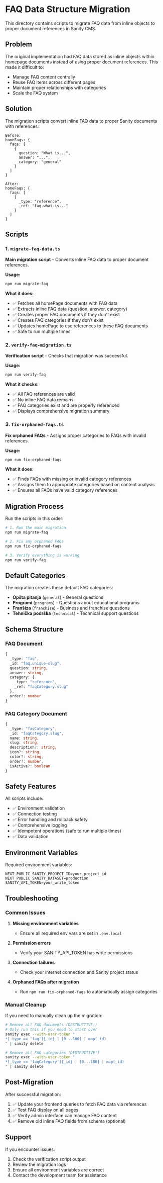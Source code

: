# FAQ Data Structure Migration

This directory contains scripts to migrate FAQ data from inline objects to proper document references in Sanity CMS.

## Problem

The original implementation had FAQ data stored as inline objects within homepage documents instead of using proper document references. This made it difficult to:
- Manage FAQ content centrally
- Reuse FAQ items across different pages
- Maintain proper relationships with categories
- Scale the FAQ system

## Solution

The migration scripts convert inline FAQ data to proper Sanity documents with references:

```
Before:
homeFaqs: {
  faqs: [
    {
      question: "What is...",
      answer: "...",
      category: "general"
    }
  ]
}

After:
homeFaqs: {
  faqs: [
    {
      _type: "reference",
      _ref: "faq.what-is..."
    }
  ]
}
```

## Scripts

### 1. `migrate-faq-data.ts`
**Main migration script** - Converts inline FAQ data to proper document references.

**Usage:**
```bash
npm run migrate-faq
```

**What it does:**
- ✅ Fetches all homePage documents with FAQ data
- ✅ Extracts inline FAQ data (question, answer, category)
- ✅ Creates proper FAQ documents if they don't exist
- ✅ Creates FAQ categories if they don't exist
- ✅ Updates homePage to use references to these FAQ documents
- ✅ Safe to run multiple times

### 2. `verify-faq-migration.ts`
**Verification script** - Checks that migration was successful.

**Usage:**
```bash
npm run verify-faq
```

**What it checks:**
- ✅ All FAQ references are valid
- ✅ No inline FAQ data remains
- ✅ FAQ categories exist and are properly referenced
- ✅ Displays comprehensive migration summary

### 3. `fix-orphaned-faqs.ts`
**Fix orphaned FAQs** - Assigns proper categories to FAQs with invalid references.

**Usage:**
```bash
npm run fix-orphaned-faqs
```

**What it does:**
- ✅ Finds FAQs with missing or invalid category references
- ✅ Assigns them to appropriate categories based on content analysis
- ✅ Ensures all FAQs have valid category references

## Migration Process

Run the scripts in this order:

```bash
# 1. Run the main migration
npm run migrate-faq

# 2. Fix any orphaned FAQs
npm run fix-orphaned-faqs

# 3. Verify everything is working
npm run verify-faq
```

## Default Categories

The migration creates these default FAQ categories:

- **Opšta pitanja** (`general`) - General questions
- **Programi** (`programs`) - Questions about educational programs  
- **Franšiza** (`franchise`) - Business and franchise questions
- **Tehnička podrška** (`technical`) - Technical support questions

## Schema Structure

### FAQ Document
```typescript
{
  _type: "faq",
  _id: "faq.unique-slug",
  question: string,
  answer: string,
  category: {
    _type: "reference",
    _ref: "faqCategory.slug"
  },
  order?: number
}
```

### FAQ Category Document
```typescript
{
  _type: "faqCategory",
  _id: "faqCategory.slug",
  name: string,
  slug: string,
  description?: string,
  icon?: string,
  color?: string,
  order?: number,
  isActive?: boolean
}
```

## Safety Features

All scripts include:
- ✅ Environment validation
- ✅ Connection testing
- ✅ Error handling and rollback safety
- ✅ Comprehensive logging
- ✅ Idempotent operations (safe to run multiple times)
- ✅ Data validation

## Environment Variables

Required environment variables:
```env
NEXT_PUBLIC_SANITY_PROJECT_ID=your_project_id
NEXT_PUBLIC_SANITY_DATASET=production
SANITY_API_TOKEN=your_write_token
```

## Troubleshooting

### Common Issues

1. **Missing environment variables**
   - Ensure all required env vars are set in `.env.local`

2. **Permission errors**
   - Verify your SANITY_API_TOKEN has write permissions

3. **Connection failures**
   - Check your internet connection and Sanity project status

4. **Orphaned FAQs after migration**
   - Run `npm run fix-orphaned-faqs` to automatically assign categories

### Manual Cleanup

If you need to manually clean up the migration:

```bash
# Remove all FAQ documents (DESTRUCTIVE!)
# Only run this if you need to start over
sanity exec --with-user-token "
*[_type == 'faq']{_id} | [0...100] | map(_id)
" | sanity delete

# Remove all FAQ categories (DESTRUCTIVE!)
sanity exec --with-user-token "
*[_type == 'faqCategory']{_id} | [0...100] | map(_id)
" | sanity delete
```

## Post-Migration

After successful migration:

1. ✅ Update your frontend queries to fetch FAQ data via references
2. ✅ Test FAQ display on all pages
3. ✅ Verify admin interface can manage FAQ content
4. ✅ Remove old inline FAQ fields from schema (optional)

## Support

If you encounter issues:

1. Check the verification script output
2. Review the migration logs
3. Ensure all environment variables are correct
4. Contact the development team for assistance